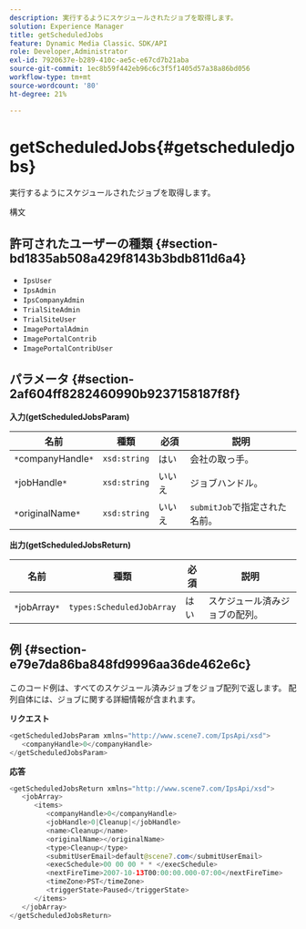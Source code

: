 ```yaml
---
description: 実行するようにスケジュールされたジョブを取得します。
solution: Experience Manager
title: getScheduledJobs
feature: Dynamic Media Classic、SDK/API
role: Developer,Administrator
exl-id: 7920637e-b289-410c-ae5c-e67cd7b21aba
source-git-commit: 1ec8b59f442eb96c6c3f5f1405d57a38a86bd056
workflow-type: tm+mt
source-wordcount: '80'
ht-degree: 21%

---
```


# getScheduledJobs{#getscheduledjobs}

実行するようにスケジュールされたジョブを取得します。

構文

## 許可されたユーザーの種類 {#section-bd1835ab508a429f8143b3bdb811d6a4}

* `IpsUser`
* `IpsAdmin`
* `IpsCompanyAdmin`
* `TrialSiteAdmin`
* `TrialSiteUser`
* `ImagePortalAdmin`
* `ImagePortalContrib`
* `ImagePortalContribUser`

## パラメータ {#section-2af604ff8282460990b9237158187f8f}

**入力(getScheduledJobsParam)**

| 名前 | 種類 | 必須 | 説明 |
|---|---|---|---|
| `*`companyHandle`*` | `xsd:string` | はい | 会社の取っ手。 |
| `*`jobHandle`*` | `xsd:string` | いいえ | ジョブハンドル。 |
| `*`originalName`*` | `xsd:string` | いいえ | `submitJob`で指定された名前。 |

**出力(getScheduledJobsReturn)**

| 名前 | 種類 | 必須 | 説明 |
|---|---|---|---|
| `*`jobArray`*` | `types:ScheduledJobArray` | はい | スケジュール済みジョブの配列。 |

## 例 {#section-e79e7da86ba848fd9996aa36de462e6c}

このコード例は、すべてのスケジュール済みジョブをジョブ配列で返します。 配列自体には、ジョブに関する詳細情報が含まれます。

**リクエスト**

```java
<getScheduledJobsParam xmlns="http://www.scene7.com/IpsApi/xsd">
   <companyHandle>0</companyHandle>
</getScheduledJobsParam>
```

**応答**

```java
<getScheduledJobsReturn xmlns="http://www.scene7.com/IpsApi/xsd">
   <jobArray>
      <items>
         <companyHandle>0</companyHandle>
         <jobHandle>0|Cleanup|</jobHandle>
         <name>Cleanup</name>
         <originalName></originalName>
         <type>Cleanup</type>
         <submitUserEmail>default@scene7.com</submitUserEmail>
         <execSchedule>00 00 00 * * </execSchedule>
         <nextFireTime>2007-10-13T00:00:00.000-07:00</nextFireTime>
         <timeZone>PST</timeZone>
         <triggerState>Paused</triggerState>
      </items>
   </jobArray>
</getScheduledJobsReturn>
```
